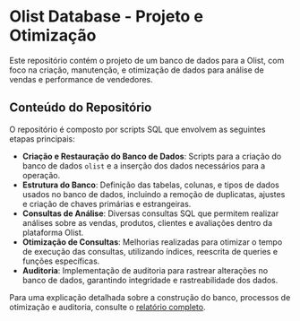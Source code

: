 # Olist Database - Projeto e Otimização

Este repositório contém o projeto de um banco de dados para a Olist, com foco na criação, manutenção, e otimização de dados para análise de vendas e performance de vendedores. 

## Conteúdo do Repositório

O repositório é composto por scripts SQL que envolvem as seguintes etapas principais:

- **Criação e Restauração do Banco de Dados**: Scripts para a criação do banco de dados `olist` e a inserção dos dados necessários para a operação.
- **Estrutura do Banco**: Definição das tabelas, colunas, e tipos de dados usados no banco de dados, incluindo a remoção de duplicatas, ajustes e criação de chaves primárias e estrangeiras.
- **Consultas de Análise**: Diversas consultas SQL que permitem realizar análises sobre as vendas, produtos, clientes e avaliações dentro da plataforma Olist.
- **Otimização de Consultas**: Melhorias realizadas para otimizar o tempo de execução das consultas, utilizando índices, reescrita de queries e funções específicas.
- **Auditoria**: Implementação de auditoria para rastrear alterações no banco de dados, garantindo integridade e rastreabilidade dos dados.

Para uma explicação detalhada sobre a construção do banco, processos de otimização e auditoria, consulte o [relatório completo](https://github.com/DEVLevid/APBD_OLIST/blob/main/Relatorio.md).
